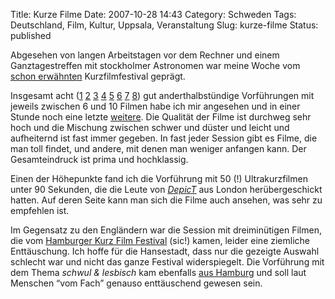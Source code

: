 Title: Kurze Filme
Date: 2007-10-28 14:43
Category: Schweden
Tags: Deutschland, Film, Kultur, Uppsala, Veranstaltung
Slug: kurze-filme
Status: published

Abgesehen von langen Arbeitstagen vor dem Rechner und einem
Ganztagestreffen mit stockholmer Astronomen war meine Woche vom [schon
erwähnten](http://www.fiket.de/2007/10/17/26e-uppsala-internationella-kortfilmfestival/)
Kurzfilmfestival geprägt.

Insgesamt acht
([1](http://www.underhuset.nu/shortfilmfestival/ukffSve/progBlock.lasso?programId=167)
[2](http://www.underhuset.nu/shortfilmfestival/ukffSve/progBlock.lasso?programId=170)
[3](http://www.underhuset.nu/shortfilmfestival/ukffSve/progBlock.lasso?programId=172)
[4](http://www.underhuset.nu/shortfilmfestival/ukffSve/progBlock.lasso?programId=173)
[5](http://www.underhuset.nu/shortfilmfestival/ukffSve/progBlock.lasso?programId=177)
[6](http://www.underhuset.nu/shortfilmfestival/ukffSve/progBlock.lasso?programId=202)
[7](http://www.underhuset.nu/shortfilmfestival/ukffSve/progBlock.lasso?programId=203)
[8](http://www.underhuset.nu/shortfilmfestival/ukffSve/progBlock.lasso?programId=205))
gut anderthalbstündige Vorführungen mit jeweils zwischen 6 und 10 Filmen
habe ich mir angesehen und in einer Stunde noch eine letzte
[weitere](http://www.underhuset.nu/shortfilmfestival/ukffSve/progBlock.lasso?programId=212).
Die Qualität der Filme ist durchweg sehr hoch und die Mischung zwischen
schwer und düster und leicht und aufheiternd ist fast immer gegeben. In
fast jeder Session gibt es Filme, die man toll findet, und andere, mit
denen man weniger anfangen kann. Der Gesamteindruck ist prima und
hochklassig.

Einen der Höhepunkte fand ich die Vorführung mit 50 (!) Ultrakurzfilmen
unter 90 Sekunden, die die Leute von [*DepicT*](http://depict.org/) aus
London herübergeschickt hatten. Auf deren Seite kann man sich die Filme
auch ansehen, was sehr zu empfehlen ist.

Im Gegensatz zu den Engländern war die Session mit dreiminütigen Filmen,
die vom [Hamburger Kurz Film Festival](http://festival.shortfilm.com/)
(sic!) kamen, leider eine ziemliche Enttäuschung. Ich hoffe für die
Hansestadt, dass nur die gezeigte Auswahl schlecht war und nicht das
ganze Festival widerspiegelt. Die Vorführung mit dem Thema *schwul &
lesbisch* kam ebenfalls [aus Hamburg](http://www.lsf-hamburg.de/) und
soll laut Menschen “vom Fach” genauso enttäuschend gewesen sein.

